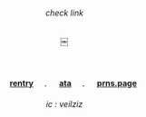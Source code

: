 <!-- level 1: simple bio and stats -->

<div align="center">
<h6 align="center">check link </h6> 
<p align="center">
  ￼
</p>
 
　<h4 align="center">　  　[rentry](https://rentry.co/cptmc)　﹒ 　[ata](https://cptmc.atabook.org/)　﹒ 　[prns.page](https://pronouns.cc/@LINKEDGUT)　</h3>

 
 <h6 align="center"> ic : veilziz </h6>

###
